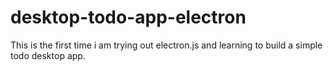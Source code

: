 # desktop-todo-app-electron
This is the first time i am trying out electron.js and learning to build a simple todo desktop app.
